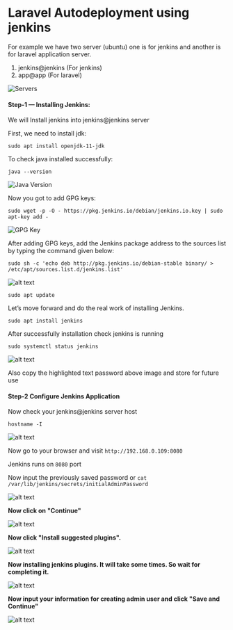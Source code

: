 # Laravel Autodeployment using jenkins

For example we have two server (ubuntu) one is for jenkins and another is for
laravel application server.
1. jenkins@jenkins (For jenkins)
2. app@app (For laravel)

![Servers](https://github.com/imrancse94/jenkins-autodeployment-laravel/blob/main/servers.png?raw=true)

#### Step-1 — Installing Jenkins: 
We will Install jenkins into jenkins@jenkins server

First, we need to install jdk:

``sudo apt install openjdk-11-jdk``

To check java installed successfully:

``java --version``

![Java Version](https://github.com/imrancse94/jenkins-autodeployment-laravel/blob/main/java-version.png?raw=true)

Now you got to add GPG keys:

``sudo wget -p -O - https://pkg.jenkins.io/debian/jenkins.io.key | sudo apt-key add -``

![GPG Key](https://github.com/imrancse94/jenkins-autodeployment-laravel/blob/main/add-gpg-key.png?raw=true)

After adding GPG keys, add the Jenkins package address to the sources list by typing the command given below:

``sudo sh -c 'echo deb http://pkg.jenkins.io/debian-stable binary/ > /etc/apt/sources.list.d/jenkins.list'``

![alt text](https://github.com/imrancse94/jenkins-autodeployment-laravel/blob/main/4.png?raw=true)

``sudo apt update``

Let’s move forward and do the real work of installing Jenkins.

``sudo apt install jenkins``

After successfully installation check jenkins is running

``sudo systemctl status jenkins``

![alt text](https://github.com/imrancse94/jenkins-autodeployment-laravel/blob/main/5.png?raw=true)

Also copy the highlighted text password above image and store for future use

#### Step-2 Configure Jenkins Application

Now check your jenkins@jenkins server host

``hostname -I``

![alt text](https://github.com/imrancse94/jenkins-autodeployment-laravel/blob/main/6.png?raw=true)

Now go to your browser and visit ``http://192.168.0.109:8080``

Jenkins runs on ``8080`` port

Now input the previously saved password or ``cat /var/lib/jenkins/secrets/initialAdminPassword``

![alt text](https://github.com/imrancse94/jenkins-autodeployment-laravel/blob/main/8.png?raw=true)

<strong>Now click on "Continue"</strong>

![alt text](https://github.com/imrancse94/jenkins-autodeployment-laravel/blob/main/7.png?raw=true)

<strong>Now click "Install suggested plugins".</strong>

![alt text](https://github.com/imrancse94/jenkins-autodeployment-laravel/blob/main/9.png?raw=true)

<strong>Now installing jenkins plugins. It will take some times. So wait for completing it.</strong>

![alt text](https://github.com/imrancse94/jenkins-autodeployment-laravel/blob/main/10.png?raw=true)

<strong>Now input your information for creating admin user and click "Save and Continue"</strong>

![alt text](https://github.com/imrancse94/jenkins-autodeployment-laravel/blob/main/12.png?raw=true)


